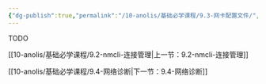 ```yaml
---
{"dg-publish":true,"permalink":"/10-anolis/基础必学课程/9.3-网卡配置文件/","dgPassFrontmatter":true}
---
```


TODO


[[10-anolis/基础必学课程/9.2-nmcli-连接管理\|上一节：9.2-nmcli-连接管理]]

[[10-anolis/基础必学课程/9.4-网络诊断\|下一节：9.4-网络诊断]]